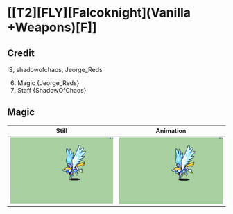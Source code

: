 # [\[T2\]\[FLY\]\[Falcoknight\]\(Vanilla +Weapons\)\[F\]]

## Credit

IS, shadowofchaos, Jeorge_Reds

6. Magic {Jeorge_Reds}
7. Staff {ShadowOfChaos}
	
## Magic

| Still | Animation |
| :---: | :-------: |
| ![Magic still](./Magic_000.png) | ![Magic animation](./Magic.gif) |

